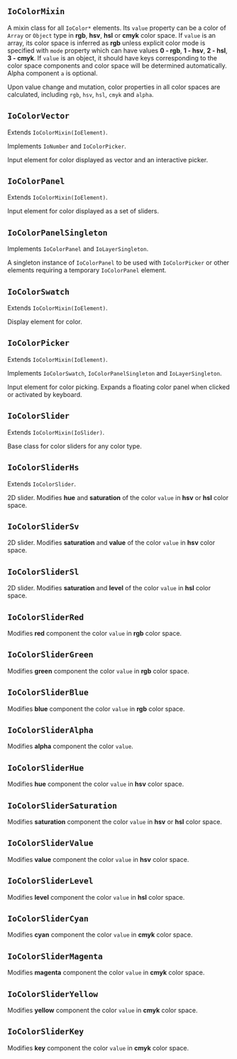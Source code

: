 ## `IoColorMixin`

A mixin class for all `IoColor*` elements. Its `value` property can be a color of `Array` or `Object` type in **rgb**, **hsv**, **hsl** or **cmyk** color space. If `value` is an array, its color space is inferred as **rgb** unless explicit color mode is specified with `mode` property which can have values **0 - rgb**, **1 - hsv**, **2 - hsl**, **3 - cmyk**. If `value` is an object, it should have keys corresponding to the color space components and color space will be determined automatically. Alpha component `a` is optional.

Upon value change and mutation, color properties in all color spaces are calculated, including `rgb`, `hsv`, `hsl`, `cmyk` and `alpha`.

## `IoColorVector`

Extends `IoColorMixin(IoElement)`.

Implements `IoNumber` and `IoColorPicker`.

Input element for color displayed as vector and an interactive picker.

<io-element-demo element="io-color-vector"
properties='{"mode": 0, "value": [1, 0.5, 0, 0.5]}'
config='{"value": ["io-properties"], "mode": ["io-option-menu", {"options": [{"value": 0, "label": "0 - rgb"}, {"value": 1, "label": "1 - hsv"}, {"value": 2, "label": "2 - hsl"}, {"value": 3, "label": "3 - cmyk"}]}]}
'></io-element-demo>


## `IoColorPanel`

Extends `IoColorMixin(IoElement)`.

Input element for color displayed as a set of sliders.

<io-element-demo element="io-color-panel"
width= "192px"
height= "128px"
properties='{"mode": 0, "value": [1, 0.5, 0, 0.5], "horizontal": true}'
config='{"value": ["io-properties"], "mode": ["io-option-menu", {"options": [{"value": 0, "label": "0 - rgb"}, {"value": 1, "label": "1 - hsv"}, {"value": 2, "label": "2 - hsl"}, {"value": 3, "label": "3 - cmyk"}]}]}
'></io-element-demo>

## `IoColorPanelSingleton`

Implements `IoColorPanel` and `IoLayerSingleton`.

A singleton instance of `IoColorPanel` to be used with `IoColorPicker` or other elements requiring a temporary `IoColorPanel` element.

## `IoColorSwatch`

Extends `IoColorMixin(IoElement)`.

Display element for color.

<io-element-demo element="io-color-swatch"
properties='{"value": {"h": 1, "s": 0.5, "v": 1, "a": 0.5}}'
config='{"value": ["io-properties"]}
'></io-element-demo>

## `IoColorPicker`

Extends `IoColorMixin(IoElement)`.

Implements `IoColorSwatch`, `IoColorPanelSingleton` and `IoLayerSingleton`.

Input element for color picking. Expands a floating color panel when clicked or activated by keyboard.

<io-element-demo element="io-color-picker"
  properties='{"value": [0.2, 0.8, 0.5, 0.9]}'
  config='{"value": ["io-color-vector"]}
'></io-element-demo>

## `IoColorSlider`

Extends `IoColorMixin(IoSlider)`.

Base class for color sliders for any color type.

## `IoColorSliderHs`

Extends `IoColorSlider`.

2D slider. Modifies **hue** and **saturation** of the color `value` in **hsv** or **hsl** color space.

<io-element-demo element="io-color-slider-hs"
width="64px" height="64px"
properties='{"value": [0.5, 1, 0.5, 0.5], "horizontal": true}'
config='{"value": ["io-properties"]}
'></io-element-demo>

## `IoColorSliderSv`

2D slider. Modifies **saturation** and **value** of the color `value` in **hsv** color space.

<io-element-demo element="io-color-slider-sv"
  width="64px" height="64px"
  properties='{"value": [1, 0.5, 0.5, 0.5], "horizontal": true}'
  config='{"value": ["io-properties"]}
'></io-element-demo>

## `IoColorSliderSl`

2D slider. Modifies **saturation** and **level** of the color `value` in **hsl** color space.

<io-element-demo element="io-color-slider-sl"
  width="64px" height="64px"
  properties='{"value": [1, 0.5, 0.5, 0.5], "horizontal": true}'
  config='{"value": ["io-properties"]}
'></io-element-demo>

## `IoColorSliderRed`

Modifies **red** component the color `value` in **rgb** color space.

<io-element-demo element="io-color-slider-red"
  properties='{"value": [0, 0, 0, 1]}'
  config='{"value": ["io-properties"]}
'></io-element-demo>

## `IoColorSliderGreen`

Modifies **green** component the color `value` in **rgb** color space.

<io-element-demo element="io-color-slider-green"
  properties='{"value": [0, 0, 0, 1]}'
  config='{"value": ["io-properties"]}
'></io-element-demo>

## `IoColorSliderBlue`

Modifies **blue** component the color `value` in **rgb** color space.

<io-element-demo element="io-color-slider-blue"
  properties='{"value": [0, 0, 0, 1]}'
  config='{"value": ["io-properties"]}
'></io-element-demo>

## `IoColorSliderAlpha`

Modifies **alpha** component the color `value`.

<io-element-demo element="io-color-slider-alpha"
  properties='{"value": [1, 1, 1, 0.5]}'
  config='{"value": ["io-properties"]}
'></io-element-demo>

## `IoColorSliderHue`

Modifies **hue** component the color `value` in **hsv** color space.

<io-element-demo element="io-color-slider-hue"
  properties='{"value": [1, 0, 0, 1], "mode": 0}'
  config='{"value": ["io-properties"]}
'></io-element-demo>

## `IoColorSliderSaturation`

Modifies **saturation** component the color `value` in **hsv** or **hsl** color space.

<io-element-demo element="io-color-slider-saturation"
  properties='{"value": [1, 0, 0, 1], "mode": 1}'
  config='{"value": ["io-properties"]}
'></io-element-demo>

## `IoColorSliderValue`

Modifies **value** component the color `value` in **hsv** color space.

<io-element-demo element="io-color-slider-value"
  properties='{"value": [1, 0, 0, 1], "mode": 1}'
  config='{"value": ["io-properties"]}
'></io-element-demo>

## `IoColorSliderLevel`

Modifies **level** component the color `value` in **hsl** color space.

<io-element-demo element="io-color-slider-level"
  properties='{"value": [1, 0, 0, 1], "mode": 2}'
  config='{"value": ["io-properties"]}
'></io-element-demo>

## `IoColorSliderCyan`

Modifies **cyan** component the color `value` in **cmyk** color space.

<io-element-demo element="io-color-slider-cyan"
  properties='{"value": [0, 0, 0, 0], "mode": 3}'
  config='{"value": ["io-properties"]}
'></io-element-demo>

## `IoColorSliderMagenta`

Modifies **magenta** component the color `value` in **cmyk** color space.

<io-element-demo element="io-color-slider-magenta"
  properties='{"value": [0, 0, 0, 0], "mode": 3}'
  config='{"value": ["io-properties"]}
'></io-element-demo>

## `IoColorSliderYellow`

Modifies **yellow** component the color `value` in **cmyk** color space.

<io-element-demo element="io-color-slider-yellow"
  properties='{"value": [0, 0, 0, 0], "mode": 3}'
  config='{"value": ["io-properties"]}
'></io-element-demo>

## `IoColorSliderKey`

Modifies **key** component the color `value` in **cmyk** color space.

<io-element-demo element="io-color-slider-key"
  properties='{"value": [0, 0, 0, 0], "mode": 3}'
  config='{"value": ["io-properties"]}
'></io-element-demo>
